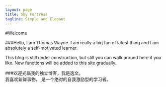 ```yaml
---
layout: page
title: Sky Fortress 
tagline: Simple and Elegant
---
```


#Welcome 

###Hello, I am Thomas Wayne.
I am really a big fan of latest thing 
and I am absolutely a self-motivated learner.

This blog is still under construction, but still you can walk around here if you like. New functions will be added to this site gradually.



###欢迎光临我的独立博客，我是逸文。    
我喜欢新鲜事物，
是一个绝对的自我激励型的学习者。




